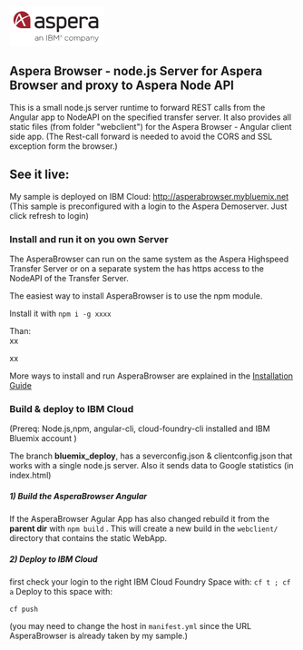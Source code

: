 ![](../doc/img/aspera.png)
## Aspera Browser -  node.js Server for Aspera Browser and proxy to Aspera Node API  

This is a small node.js server runtime to forward REST calls from the Angular app to NodeAPI on the specified transfer server.
It also provides all static files (from folder "webclient") for the Aspera Browser - Angular client side app. 
(The Rest-call forward is needed to avoid the CORS and SSL exception form the browser.)

## See it live:
My sample is deployed on IBM Cloud:
http://asperabrowser.mybluemix.net
(This sample is preconfigured with a login to the Aspera Demoserver. Just click refresh to login)

### Install and run it on you own Server

The AsperaBrowser can run on the same system as the Aspera Highspeed Transfer Server or on a separate system the has https access to the NodeAPI of the Transfer Server.  

The easiest way to install AsperaBrowser is to use the npm module.

Install it with `npm i -g xxxx`

Than:    
xx

xx


More ways to install and run AsperaBrowser are explained in the 
[Installation Guide](../doc/Installation_Guide.md) 

### Build & deploy to IBM Cloud
(Prereq:  Node.js,npm, angular-cli, cloud-foundry-cli installed and IBM Bluemix account )

The branch **bluemix_deploy**, has a severconfig.json & clientconfig.json that works with a single node.js server.
Also it sends data to Google statistics (in index.html)   

##### 1) Build the AsperaBrowser Angular
If the AsperaBrowser Agular App has also changed rebuild it from the **parent dir** with `npm build` .  This will create a new build in the `webclient/` directory that contains the static WebApp. 

##### 2) Deploy to IBM Cloud 
first check your login to the right  IBM Cloud Foundry Space with:
`cf t ; cf a`
Deploy to this space with:   
```
cf push 
``` 
(you may need to change the host in `manifest.yml` since the URL AsperaBrowser is already taken by my sample.)